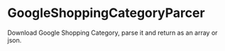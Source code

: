 # GoogleShoppingCategoryParcer
Download Google Shopping Category, parse it and return as an array or json.
